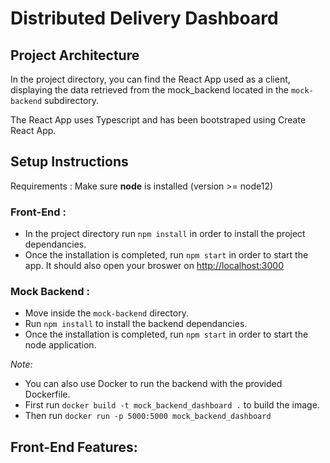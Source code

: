 # Distributed Delivery Dashboard

## Project Architecture

In the project directory, you can find the React App used as a client, displaying the data retrieved from the mock_backend located in the `mock-backend` subdirectory.

The React App uses Typescript and has been bootstraped using Create React App.

## Setup Instructions

Requirements : Make sure **node** is installed (version >= node12)

### Front-End :

- In the project directory run `npm install` in order to install the project dependancies.
- Once the installation is completed, run `npm start` in order to start the app. It should also open your broswer on [http://localhost:3000](http://localhost:3000)

### Mock Backend :

- Move inside the `mock-backend` directory.
- Run `npm install` to install the backend dependancies.
- Once the installation is completed, run `npm start` in order to start the node application.

*Note:*
- You can also use Docker to run the backend with the provided Dockerfile.
- First run `docker build -t mock_backend_dashboard .` to build the image.
- Then run `docker run -p 5000:5000 mock_backend_dashboard`

## Front-End Features:

